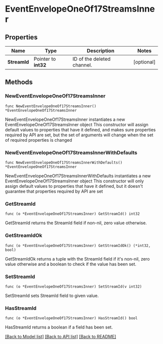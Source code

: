 # EventEnvelopeOneOf17StreamsInner

## Properties

Name | Type | Description | Notes
------------ | ------------- | ------------- | -------------
**StreamId** | Pointer to **int32** | ID of the deleted channel.  | [optional] 

## Methods

### NewEventEnvelopeOneOf17StreamsInner

`func NewEventEnvelopeOneOf17StreamsInner() *EventEnvelopeOneOf17StreamsInner`

NewEventEnvelopeOneOf17StreamsInner instantiates a new EventEnvelopeOneOf17StreamsInner object
This constructor will assign default values to properties that have it defined,
and makes sure properties required by API are set, but the set of arguments
will change when the set of required properties is changed

### NewEventEnvelopeOneOf17StreamsInnerWithDefaults

`func NewEventEnvelopeOneOf17StreamsInnerWithDefaults() *EventEnvelopeOneOf17StreamsInner`

NewEventEnvelopeOneOf17StreamsInnerWithDefaults instantiates a new EventEnvelopeOneOf17StreamsInner object
This constructor will only assign default values to properties that have it defined,
but it doesn't guarantee that properties required by API are set

### GetStreamId

`func (o *EventEnvelopeOneOf17StreamsInner) GetStreamId() int32`

GetStreamId returns the StreamId field if non-nil, zero value otherwise.

### GetStreamIdOk

`func (o *EventEnvelopeOneOf17StreamsInner) GetStreamIdOk() (*int32, bool)`

GetStreamIdOk returns a tuple with the StreamId field if it's non-nil, zero value otherwise
and a boolean to check if the value has been set.

### SetStreamId

`func (o *EventEnvelopeOneOf17StreamsInner) SetStreamId(v int32)`

SetStreamId sets StreamId field to given value.

### HasStreamId

`func (o *EventEnvelopeOneOf17StreamsInner) HasStreamId() bool`

HasStreamId returns a boolean if a field has been set.


[[Back to Model list]](../README.md#documentation-for-models) [[Back to API list]](../README.md#documentation-for-api-endpoints) [[Back to README]](../README.md)


